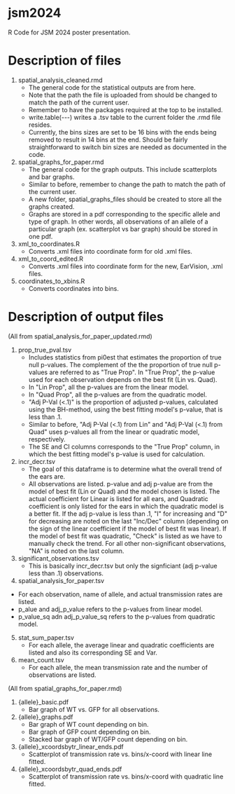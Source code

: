 # jsm2024
R Code for JSM 2024 poster presentation. 

# Description of files 
1) spatial_analysis_cleaned.rmd
   - The general code for the statistical outputs are from here.
   - Note that the path the file is uploaded from should be changed to match the path of the current user.
   - Remember to have the packages required at the top to be installed.
   - write.table(---) writes a .tsv table to the current folder the .rmd file resides.
   - Currently, the bins sizes are set to be 16 bins with the ends being removed to result in 14 bins at the end. Should be fairly straightforward to switch bin sizes are needed as documented in the code. 
2) spatial_graphs_for_paper.rmd
   - The general code for the graph outputs. This include scatterplots and bar graphs.
   - Similar to before, remember to change the path to match the path of the current user.
   - A new folder, spatial_graphs_files should be created to store all the graphs created.
   - Graphs are stored in a pdf corresponding to the specific allele and type of graph. In other words, all observations of an allele of a particular graph (ex. scatterplot vs bar graph) should be stored in one pdf. 
3) xml_to_coordinates.R
   - Converts .xml files into coordinate form for old .xml files. 
4) xml_to_coord_edited.R
   - Converts .xml files into coordinate form for the new, EarVision, .xml files. 
5) coordinates_to_xbins.R
   - Converts coordinates into bins. 

# Description of output files 
(All from spatial_analysis_for_paper_updated.rmd)
1) prop_true_pval.tsv
   - Includes statistics from pi0est that estimates the proportion of true null p-values. The complement of the the proportion of true null p-values are referred to as "True Prop". In "True Prop", the p-value used for each observation depends on the best fit (Lin vs. Quad).
   - In "Lin Prop", all the p-values are from the linear model.
   - In "Quad Prop", all the p-values are from the quadratic model.
   - "Adj P-Val (<.1)" is the proportion of adjusted p-values, calculated using the BH-method, using the best fitting model's p-value, that is less than .1.
   - Similar to before, "Adj P-Val (<.1) from Lin" and "Adj P-Val (<.1) from Quad" uses p-values all from the linear or quadratic model, respectively.
   - The SE and CI columns corresponds to the "True Prop" column, in which the best fitting model's p-value is used for calculation.
2) incr_decr.tsv
   - The goal of this dataframe is to determine what the overall trend of the ears are.
   - All observations are listed. p-value and adj p-value are from the model of best fit (Lin or Quad) and the model chosen is listed. The actual coefficient for Linear is listed for all ears, and Quadratic coefficient is only listed for the ears in which the quadratic model is a better fit. If the adj p-value is less than .1, "I" for increasing and "D" for decreasing are noted on the last "Inc/Dec" column (depending on the sign of the linear coefficient if the model of best fit was linear). If the model of best fit was quadratic, "Check" is listed as we have to manually check the trend. For all other non-significant observations, "NA" is noted on the last column.
3) significant_observations.tsv
   - This is basically incr_decr.tsv but only the signficiant (adj p-value less than .1) observations.
4) spatial_analysis_for_paper.tsv
  - For each observation, name of allele, and actual transmission rates are listed.
  - p_alue and adj_p_value refers to the p-values from linear model.
  - p_value_sq adn adj_p_value_sq refers to the p-values from quadratic model.
5) stat_sum_paper.tsv
   - For each allele, the average linear and quadratic coefficients are listed and also its corresponding SE and Var.
6) mean_count.tsv
   - For each allele, the mean transmission rate and the number of observations are listed.

(All from spatial_graphs_for_paper.rmd)
1) {allele}_basic.pdf
   - Bar graph of WT vs. GFP for all observations.
2) {allele}_graphs.pdf
   - Bar graph of WT count depending on bin.
   - Bar graph of GFP count depending on bin.
   - Stacked bar graph of WT/GFP count depending on bin.
3) {allele}_xcoordsbytr_linear_ends.pdf
   - Scatterplot of transmission rate vs. bins/x-coord with linear line fitted.
4) {allele}_xcoordsbytr_quad_ends.pdf
   - Scatterplot of transmission rate vs. bins/x-coord with quadratic line fitted. 
